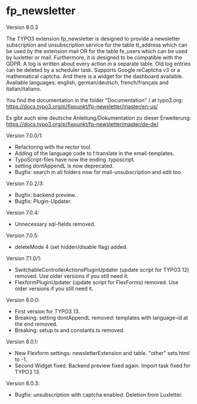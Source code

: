 # fp_newsletter

Version 8.0.3

The TYPO3 extension fp_newsletter is designed to provide a newsletter subscription and unsubscription service for the
table tt_address which can be used by the extension mail OR for the table fe_users which can be used by luxletter or mail.
Furthermore, it is designed to be compatible with the GDPR. A log is written about every action in a separate table.
Old log entries can be deleted by a scheduler task.
Supports Google reCaptcha v3 or a mathematical captcha.
And there is a widget for the dashboard available.
Available languages: english, german/deutsch, french/français and italian/italiano.

You find the documentation in the folder "Documentation" / at typo3.org:
https://docs.typo3.org/p/fixpunkt/fp-newsletter/master/en-us/

Es gibt auch eine deutsche Anleitung/Dokumentation zu dieser Erweiterung:
https://docs.typo3.org/p/fixpunkt/fp-newsletter/master/de-de/


Version 7.0.0/1:
- Refactoring with the rector tool.
- Adding of the language code to f:translate in the email-templates.
- TypoScript-files have now the ending .typoscript.
- setting dontAppendL is now deprecated.
- Bugfix: search in all folders now for mail-unsubscription and edit too.

Version 7.0.2/3:
- Bugfix: backend preview.
- Bugfix: Plugin-Updater.

Version 7.0.4:
- Unnecessary sql-fields removed.

Version 7.0.5:
- deleteMode 4 (set hidden/disable flag) added.

Version 7.1.0/1:
- SwitchableControllerActionsPluginUpdater (update script for TYPO3 12) removed. Use older versions if you still need it.
- FlexformPluginUpdater (update script for FlexForms) removed. Use older versions if you still need it.

Version 8.0.0:
- First version for TYPO3 13.
- Breaking: setting dontAppendL removed: templates with language-id at the end removed.
- Breaking: setup.ts and constants.ts removed.

Version 8.0.1:
- New Flexform settings: newsletterExtension and table. "other" sets html to -1.
- Second Widget fixed. Backend preview fixed again. Import task fixed for TYPO3 13.

Version 8.0.3:
- Bugfix: unsubscription with captcha enabled. Deletion from Luxletter.
